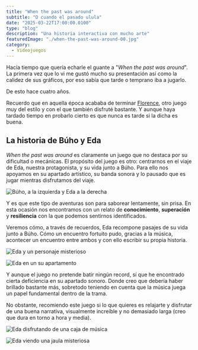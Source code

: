 ```yaml
---
title: "When the past was around"
subtitle: "O cuando el pasado ulula"
date: "2025-03-22T17:00:00.0100"
type: "blog"
description: "Una historia interactiva con mucho arte"
featuredImage: "./when-the-past-was-around-00.jpg"
category:
  - Videojuegos
---
```


Hacía tiempo que quería echarle el guante a "_When the past was around_". La primera vez que lo vi me gustó mucho su presentación así como la calidez de sus gráficos, por eso sabía que tarde o temprano iba a jugarlo.

De esto hace cuatro años.

Recuerdo que en aquella época acababa de terminar [Florence](/blog/florence), otro juego muy del estilo y con el que también disfruté bastante. Y aunque haya tardado tiempo en probarlo cierto es que nunca es tarde si la dicha es buena.

## La historia de Búho y Eda

_When the past was around_ es claramente un juego que no destaca por su dificultad o mecánicas. El propósito del juego es otro: centrarnos en el viaje de Eda, nuestra protagonista, y su vida junto a Búho. Para ello nos apoyamos en su apartado artístico, su banda sonora y lo pausado que es jugar mientras disfrutamos del viaje.

![Búho, a la izquierda y Eda a la derecha](./when-the-past-was-around-01.jpg)

Y es que este tipo de aventuras son para saborear lentamente, sin prisa. En esta ocasión nos encontramos con un relato de **conocimiento**, **superación** y **resiliencia** con la que podemos sentirnos identificados.

Veremos cómo, a través de recuerdos, Eda recompone pasajes de su vida junto a Búho. Cómo un encuentro fortuito pudo, gracias a la música, acontecer un encuentro entre ambos y con ello escribir su propia historia.

<div>

![Eda y un personaje misterioso](./when-the-past-was-around-05.jpg)

![Eda en un su apartamento](./when-the-past-was-around-02.jpg)

</div>

Y aunque el juego no pretende batir ningún record, sí que he encontrado cierta deficiencia en su apartado sonoro. Donde creo que debería haber brillado bastante más, sobretodo teniendo en cuenta que la música juega un papel fundamental dentro de la trama.

No obstante, recomiendo este juego si lo que quieres es relajarte y disfrutar de una buena narrativa, visualmente increíble y no demasiado larga (creo que dura en torno a hora y media).

<div>

![Eda disfrutando de una caja de música](./when-the-past-was-around-03.jpg)

![Eda viendo una jaula misteriosa](./when-the-past-was-around-04.jpg)

</div>
